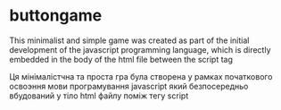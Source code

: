 # buttongame
This minimalist and simple game was created as part of the initial development of the javascript programming language, which is directly embedded in the body of the html file between the script tag

Ця мінімалістчна та проста гра була створена у рамках початкового освоэння мови програмування javascript який безпосередньо вбудований у тіло html файлу поміж тегу script
